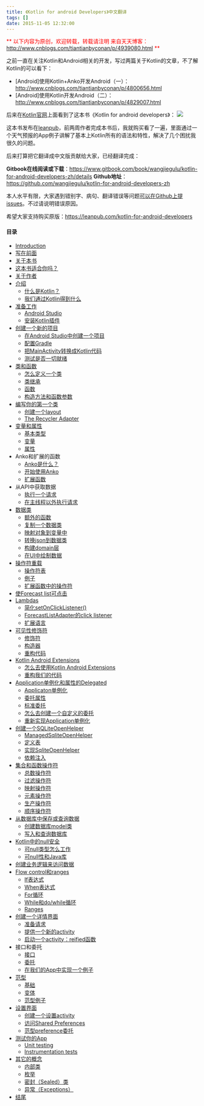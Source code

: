 ```yaml
---
title: 《Kotli­n for ­androi­d Deve­lopers­》中文翻译
tags: []
date: 2015-11-05 12:32:00
---
```


<font color="#ff0000">**
以下内容为原创，欢迎转载，转载请注明
来自天天博客：<http://www.cnblogs.com/tiantianbyconan/p/4939080.html>
**</font>

之前一直在关注Kotlin和Android相关的开发，写过两篇关于Kotlin的文章，不了解Kotlin的可以看下：

- [Android]使用Kotlin+Anko开发Android（一）：http://www.cnblogs.com/tiantianbyconan/p/4800656.html
- [Android]使用Kotlin开发Android（二）：http://www.cnblogs.com/tiantianbyconan/p/4829007.html

后来在[Kotlin官网](https://kotlinlang.org/docs/reference/)上面看到了这本书《Kotlin for android developers》：
![](https://s3.amazonaws.com/titlepages.leanpub.com/kotlin-for-android-developers/large?1445802287])

这本书发布在[leanpub](https://leanpub.com/kotlin-for-android-developers)，前两周作者完成本书后，我就购买看了一遍，里面通过一个天气预报的App例子讲解了基本上Kotlin所有的语法和特性，解决了几个困扰我很久的问题。

后来打算把它翻译成中文版贡献给大家，已经翻译完成：

__Gitbook在线阅读或下载__：https://www.gitbook.com/book/wangjiegulu/kotlin-for-android-developers-zh/details
__Github地址__：https://github.com/wangjiegulu/kotlin-for-android-developers-zh

本人水平有限，大家遇到错别字、病句、翻译错误等问题[可以在Github上提issues](https://github.com/wangjiegulu/kotlin-for-android-developers-zh/issues)。不过请说明错误原因。

希望大家支持购买原版：https://leanpub.com/kotlin-for-android-developers

#### 目录

* [Introduction](README.md)
* [写在前面](xie_zai_qian_mian.md)
* [关于本书](guan_yu_ben_shu.md)
* [这本书适合你吗？](zhe_ben_shu_shi_he_ni_ma_ff1f.md)
* [关于作者](guan_yu_zuo_zhe.md)
* [介绍](jie_shao.md)
   * [什么是Kotlin？](shi_yao_shi_kotlin.md)
   * [我们通过Kotlin得到什么](wo_men_tong_guo_kotlin_de_dao_shi_yao.md)
* [准备工作](zhun_bei_gong_zuo.md)
   * [Android Studio](android_studio.md)
   * [安装Kotlin插件](an_zhuang_kotlin_cha_jian.md)
* [创建一个新的项目](chuang_jian_yi_ge_xin_de_xiang_mu.md)
   * [在Android Studio中创建一个项目](zai_android_studio_zhong_chuang_jian_yi_ge_xiang_mu.md)
   * [配置Gradle](pei_zhi_gradle.md)
   * [把MainActivity转换成Kotlin代码](ba_mainactivity_zhuan_huan_cheng_kotlin_dai_ma.md)
   * [测试是否一切就绪](ce_shi_shi_fou_yi_qie_jiu_xu.md)
* [类和函数](lei_he_han_shu.md)
   * [怎么定义一个类](zen_yao_ding_yi_yi_ge_lei.md)
   * [类继承](lei_ji_cheng.md)
   * [函数](han_shu.md)
   * [构造方法和函数参数](gou_zao_fang_fa_he_han_shu_can_shu.md)
* [编写你的第一个类](bian_xie_ni_de_di_yi_ge_lei.md)
   * [创建一个layout](chuang_jian_yi_ge_layout.md)
   * [The Recycler Adapter](the_recycler_adapter.md)
* [变量和属性](bian_liang_he_shu_xing.md)
   * [基本类型](ji_ben_lei_xing.md)
   * [变量](bian_liang.md)
   * [属性](shu_xing.md)
* Anko和扩展的函数
   * [Anko是什么？](ankoshi_shi_yao_ff1f.md)
   * [开始使用Anko](kai_shi_shi_yong_anko.md)
   * [扩展函数](kuo_zhan_han_shu.md)
* 从API中获取数据
   * [执行一个请求](zhi_xing_yi_ge_qing_qiu.md)
   * [在主线程以外执行请求](zai_zhu_xian_cheng_yi_wai_zhi_xing_qing_qiu.md)
* [数据类](shu_ju_lei.md)
   * [额外的函数](e_wai_de_han_shu.md)
   * [复制一个数据类](fu_zhi_yi_ge_shu_ju_lei.md)
   * [映射对象到变量中](ying_she_dui_xiang_dao_bian_liang_zhong.md)
   * [转换json到数据类](zhuan_huan_json_dao_shu_ju_lei.md)
   * [构建domain层](gou_jiandomain_ceng.md)
   * [在UI中绘制数据](zaiui_zhong_hui_zhi_shu_ju.md)
* [操作符重载](cao_zuo_fu_zhong_zai.md)
   * [操作符表](cao_zuo_fu_biao.md)
   * [例子](li_zi.md)
   * [扩展函数中的操作符](kuo_zhan_han_shu_zhong_de_cao_zuo_fu.md)
* [使Forecast list可点击](shi_forecast_list_ke_dian_ji.md)
* [Lambdas](lambdas.md)
   * [简化setOnClickListener()](jian_hua_setonclicklistener.md)
   * [ForecastListAdapter的click listener](forecastlistadapterde_click_listener.md)
   * [扩展语言](kuo_zhan_yu_yan.md)
* [可见性修饰符](ke_jian_xing_xiu_shi_fu.md)
   * [修饰符](xiu_shi_fu.md)
   * [构造器](gou_zao_qi.md)
   * [重构代码](zhong_gou_dai_ma.md)
* [Kotlin Android Extensions](kotlin_android_extensions.md)
   * [怎么去使用Kotlin Android Extensions](zen_yaoqu_shi_yong_kotlinandroid_extensions.md)
   * [重构我们的代码](zhong_gou_wo_men_de_dai_ma.md)
* [Application单例化和属性的Delegated](applicationdan_li_hua_he_shu_xing_de_delegated.md)
   * [Applicaton单例化](applicatondan_li_hua.md)
   * [委托属性](wei_tuo_shu_xing.md)
   * [标准委托](biao_zhun_wei_tuo.md)
   * [怎么去创建一个自定义的委托](zen_yao_qu_chuang_jian_yi_ge_zi_ding_yi_de_wei_tuo.md)
   * [重新实现Application单例化](zhong_xin_shixian_application_dan_li_hua.md)
* [创建一个SQLiteOpenHelper](chuang_jian_yi_ge_sqliteopenhelper.md)
   * [ManagedSqliteOpenHelper](managedsqliteopenhelper.md)
   * [定义表](ding_yi_biao.md)
   * [实现SqliteOpenHelper](shi_xian_sqliteopenhelper.md)
   * [依赖注入](yi_lai_zhu_ru.md)
* [集合和函数操作符](ji_he_he_han_shu_cao_zuo_fu.md)
   * [总数操作符](zong_shu_cao_zuo_fu.md)
   * [过滤操作符](guo_lv_cao_zuo_fu.md)
   * [映射操作符](ying_she_cao_zuo_fu.md)
   * [元素操作符](yuan_su_cao_zuo_fu.md)
   * [生产操作符](sheng_chan_cao_zuo_fu.md)
   * [顺序操作符](shun_xu_cao_zuo_fu.md)
* [从数据库中保存或查询数据](cong_shu_ju_ku_zhong_bao_cun_huo_cha_xun_shu_ju.md)
   * [创建数据库model类](chuang_jian_shu_ju_ku_model_lei.md)
   * [写入和查询数据库](xie_ru_he_cha_xun_shu_ju_ku.md)
* [Kotlin中的null安全](kotlinzhong_de_null_an_quan.md)
   * [可null类型怎么工作](ke_null_lei_xing_zen_yao_gong_zuo.md)
   * [可null性和Java库](ke_null_xing_he_java_ku.md)
* [创建业务逻辑来访问数据](chuang_jian_ye_wu_luo_ji_lai_fang_wen_shu_ju.md)
* [Flow control和ranges](flow_controlhe_ranges.md)
   * [If表达式](ifbiao_da_shi.md)
   * [When表达式](whenbiao_da_shi.md)
   * [For循环](forxun_huan.md)
   * [While和do/while循环](whilehe_do__while_xun_huan.md)
   * [Ranges](ranges.md)
* [创建一个详情界面](chuang_jian_yi_ge_xiang_qing_jie_mian.md)
   * [准备请求](zhun_bei_qing_qiu.md)
   * [提供一个新的activity](ti_gong_yige_xin_de_activity.md)
   * [启动一个activity：reified函数](qi_dong_yige_activity__reified_han_shu.md)
* 接口和委托
   * [接口](jie_kou.md)
   * [委托](wei_tuo.md)
   * [在我们的App中实现一个例子](zai_wo_men_de_app_zhong_shi_xian_yi_ge_li_zi.md)
* [范型](fan_xing.md)
   * [基础](ji_chu.md)
   * [变体](bian_ti.md)
   * [范型例子](fan_xing_li_zi.md)
* [设置界面](she_zhi_jie_mian.md)
   * [创建一个设置activity](chuang_jian_yi_ge_she_zhi_activity.md)
   * [访问Shared Preferences](fang_wen_shared_preferences.md)
   * [范型preference委托](fan_xing_preference_wei_tuo.md)
* [测试你的App](ce_shi_ni_de_app.md)
   * [Unit testing](unit_testing.md)
   * [Instrumentation tests](instrumentation_tests.md)
* [其它的概念](qi_ta_de_gai_nian.md)
   * [内部类](nei_bu_lei.md)
   * [枚举](mei_ju.md)
   * [密封（Sealed）类](mi_feng_lei.md)
   * [异常（Exceptions）](yi_chang_ff08_exceptions.md)
* [结尾](jie_wei.md)